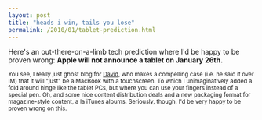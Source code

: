```yaml
---
layout: post
title: "heads i win, tails you lose"
permalink: /2010/01/tablet-prediction.html
---
```


<p>Here's an out-there-on-a-limb tech prediction where I'd be happy to be proven wrong:  <strong>Apple will not announce a tablet on January 26th.</strong></p>

<p><small>You see, I really just ghost blog for <a href="http://hello.typepad.com/">David</a>, who makes a compelling case (i.e. he said it over IM) that it will "just" be a MacBook with a touchscreen.  To which I unimaginatively added a fold around hinge like the tablet PCs, but where you can use your fingers instead of a special pen.  Oh, and some nice content distribution deals and a new packaging format for magazine-style content, a la iTunes albums.  Seriously, though, I'd be very happy to be proven wrong on this.</small></p>



